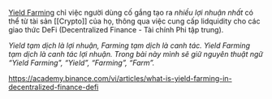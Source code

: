 [Yield Farming](https://coin98.net/yield-farming) chỉ việc người dùng cố gắng tạo ra *nhiều lợi nhuận nhất* có thể từ tài sản [[Crypto]] của họ, thông qua việc cung cấp lidquidity cho các giao thức DeFi (Decentralized Finance - Tài chính Phi tập trung).

*Yield tạm dịch là lợi nhuận, Farming tạm dịch là canh tác. Yield Farming tạm dịch là canh tác lợi nhuận. Trong bài này mình sẽ giữ nguyên thuật ngữ “Yield Farming", “Yield”, “Farming”, “Farm”.*

https://academy.binance.com/vi/articles/what-is-yield-farming-in-decentralized-finance-defi

